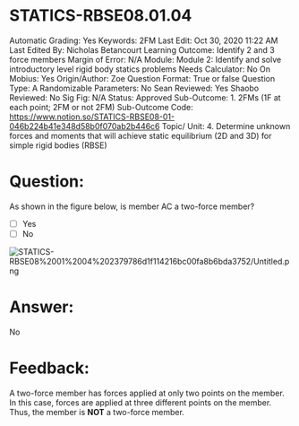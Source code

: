 # STATICS-RBSE08.01.04

Automatic Grading: Yes
Keywords: 2FM
Last Edit: Oct 30, 2020 11:22 AM
Last Edited By: Nicholas Betancourt
Learning Outcome: Identify 2 and 3 force members
Margin of Error: N/A
Module: Module 2: Identify and solve introductory level rigid body statics problems
Needs Calculator: No
On Mobius: Yes
Origin/Author: Zoe
Question Format: True or false
Question Type: A
Randomizable Parameters: No
Sean Reviewed: Yes
Shaobo Reviewed: No
Sig Fig: N/A
Status: Approved
Sub-Outcome: 1. 2FMs (1F at each point; 2FM or not 2FM)
Sub-Outcome Code: https://www.notion.so/STATICS-RBSE08-01-046b224b41e348d58b0f070ab2b446c6
Topic/ Unit: 4. Determine unknown forces and moments that will achieve static equilibrium (2D and 3D) for simple rigid bodies (RBSE)

# Question:

As shown in the figure below, is member AC a two-force member?

- [ ]  Yes
- [ ]  No

![STATICS-RBSE08%2001%2004%202379786d1f114216bc00fa8b6bda3752/Untitled.png](STATICS-RBSE08%2001%2004%202379786d1f114216bc00fa8b6bda3752/Untitled.png)

# Answer:

No

# Feedback:

A two-force member has forces applied at only two points on the member. In this case, forces are applied at three different points on the member. Thus, the member is **NOT** a two-force member.